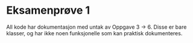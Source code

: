 # Eksamenprøve 1
All kode har dokumentasjon med untak av Oppgave 3 -> 6. Disse er bare klasser, og har ikke noen funksjonelle som kan praktisk dokumenteres.
